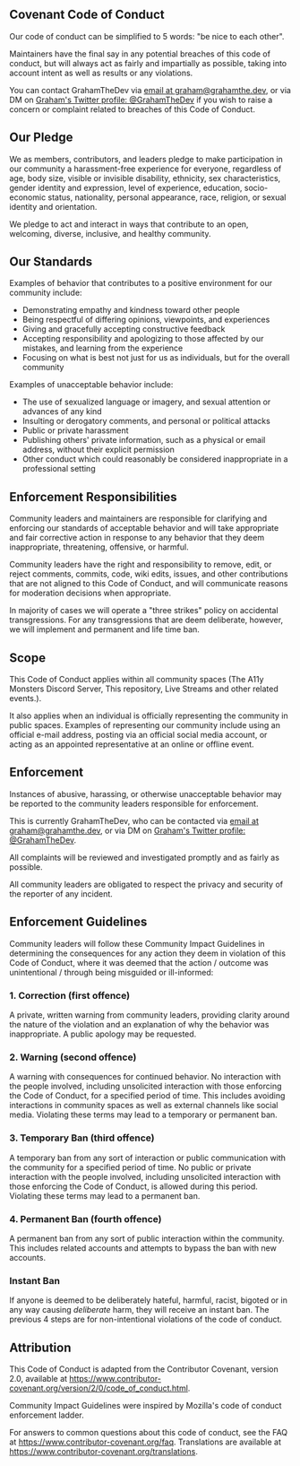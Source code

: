 ## Covenant Code of Conduct
Our code of conduct can be simplified to 5 words: "be nice to each other".

Maintainers have the final say in any potential breaches of this code of conduct, but will always act as fairly and impartially as possible, taking into account intent as well as results or any violations.

You can contact GrahamTheDev via [email at graham@grahamthe.dev](mailto:graham@grahamthe.dev), or via DM on [Graham's Twitter profile: @GrahamTheDev](https://x.com/GrahamTheDev) if you wish to raise a concern or complaint related to breaches of this Code of Conduct. 

## Our Pledge
We as members, contributors, and leaders pledge to make participation in our community a harassment-free experience for everyone, regardless of age, body size, visible or invisible disability, ethnicity, sex characteristics, gender identity and expression, level of experience, education, socio-economic status, nationality, personal appearance, race, religion, or sexual identity and orientation.

We pledge to act and interact in ways that contribute to an open, welcoming, diverse, inclusive, and healthy community.

## Our Standards
Examples of behavior that contributes to a positive environment for our community include:

- Demonstrating empathy and kindness toward other people
- Being respectful of differing opinions, viewpoints, and experiences
- Giving and gracefully accepting constructive feedback
- Accepting responsibility and apologizing to those affected by our mistakes, and learning from the experience
- Focusing on what is best not just for us as individuals, but for the overall community

Examples of unacceptable behavior include:

- The use of sexualized language or imagery, and sexual attention or advances of any kind
- Insulting or derogatory comments, and personal or political attacks
- Public or private harassment
- Publishing others' private information, such as a physical or email address, without their explicit permission
- Other conduct which could reasonably be considered inappropriate in a professional setting

## Enforcement Responsibilities
Community leaders and maintainers are responsible for clarifying and enforcing our standards of acceptable behavior and will take appropriate and fair corrective action in response to any behavior that they deem inappropriate, threatening, offensive, or harmful.

Community leaders have the right and responsibility to remove, edit, or reject comments, commits, code, wiki edits, issues, and other contributions that are not aligned to this Code of Conduct, and will communicate reasons for moderation decisions when appropriate.

In majority of cases we will operate a "three strikes" policy on accidental transgressions. For any transgressions that are deem deliberate, however, we will implement and permanent and life time ban.

## Scope
This Code of Conduct applies within all community spaces (The A11y Monsters Discord Server, This repository, Live Streams and other related events.). 

It also applies when an individual is officially representing the community in public spaces. Examples of representing our community include using an official e-mail address, posting via an official social media account, or acting as an appointed representative at an online or offline event.

## Enforcement
Instances of abusive, harassing, or otherwise unacceptable behavior may be reported to the community leaders responsible for enforcement. 

This is currently GrahamTheDev, who can be contacted via [email at graham@grahamthe.dev](mailto:graham@grahamthe.dev), or via DM on [Graham's Twitter profile: @GrahamTheDev](https://x.com/GrahamTheDev). 

All complaints will be reviewed and investigated promptly and as fairly as possible.

All community leaders are obligated to respect the privacy and security of the reporter of any incident.

## Enforcement Guidelines
Community leaders will follow these Community Impact Guidelines in determining the consequences for any action they deem in violation of this Code of Conduct, where it was deemed that the action / outcome was unintentional / through being misguided or ill-informed:

### 1. Correction (first offence)
A private, written warning from community leaders, providing clarity around the nature of the violation and an explanation of why the behavior was inappropriate. A public apology may be requested.

### 2. Warning (second offence)
A warning with consequences for continued behavior. No interaction with the people involved, including unsolicited interaction with those enforcing the Code of Conduct, for a specified period of time. This includes avoiding interactions in community spaces as well as external channels like social media. Violating these terms may lead to a temporary or permanent ban.

### 3. Temporary Ban (third offence)
A temporary ban from any sort of interaction or public communication with the community for a specified period of time. No public or private interaction with the people involved, including unsolicited interaction with those enforcing the Code of Conduct, is allowed during this period. Violating these terms may lead to a permanent ban.

### 4. Permanent Ban (fourth offence)
A permanent ban from any sort of public interaction within the community. This includes related accounts and attempts to bypass the ban with new accounts.

### Instant Ban
If anyone is deemed to be deliberately hateful, harmful, racist, bigoted or in any way causing *deliberate* harm, they will receive an instant ban. The previous 4 steps are for non-intentional violations of the code of conduct.


## Attribution
This Code of Conduct is adapted from the Contributor Covenant, version 2.0, available at https://www.contributor-covenant.org/version/2/0/code_of_conduct.html.

Community Impact Guidelines were inspired by Mozilla's code of conduct enforcement ladder.

For answers to common questions about this code of conduct, see the FAQ at https://www.contributor-covenant.org/faq. Translations are available at https://www.contributor-covenant.org/translations.